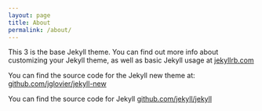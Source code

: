 ```yaml
---
layout: page
title: About
permalink: /about/
---
```


This 3 is the base Jekyll theme. You can find out more info about customizing your Jekyll theme, as well as basic Jekyll usage at [jekyllrb.com](http://jekyllrb.com/)

You can find the source code for the Jekyll new theme at: [github.com/jglovier/jekyll-new](https://github.com/jglovier/jekyll-new)

You can find the source code for Jekyll    [github.com/jekyll/jekyll](https://github.com/jekyll/jekyll)
